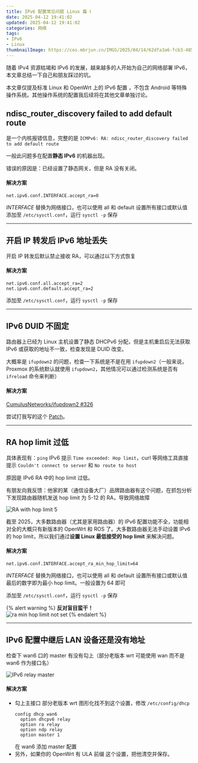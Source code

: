 ```yaml
---
title: IPv6 配置常见问题 Linux 篇 Ⅰ
date: 2025-04-12 19:41:02
updated: 2025-04-12 19:41:02
categories: 网络
tags:
- IPv6
- Linux
thumbnailImage: https://cos.mbrjun.cn/IMGS/2025/04/14/62dfa3a6-fcb3-4855-bac7-e3028988ce69.webp
---
```

随着 IPv4 资源枯竭和 IPv6 的发展，越来越多的人开始为自己的网络部署 IPv6，本文章总结一下自己和朋友踩过的坑。 

本文章仅提及标准 Linux 和 OpenWrt 上的 IPv6 配置 ，不包含 Android 等特殊操作系统。其他操作系统的配置我后续将在其他文章单独讨论。

<!-- more -->

## ndisc_router_discovery failed to add default route
是一个内核报错信息，完整的是 ``ICMPv6: RA: ndisc_router_discovery failed to add default route``  

一般此问题多在配置**静态 IPv6** 的机器出现。  

错误的原因是：已经设置了静态网关，但是 RA 没有关闭。

#### 解决方案
```
net.ipv6.conf.INTERFACE.accept_ra=0
```
*INTERFACE* 替换为网络接口，也可以使用 all 和 default 设置所有接口或默认值  
添加至 ``/etc/sysctl.conf``，运行 ``sysctl -p`` 保存

---

## 开启 IP 转发后 IPv6 地址丢失
开启 IP 转发后默认禁止接收 RA，可以通过以下方式恢复  

#### 解决方案
```
net.ipv6.conf.all.accept_ra=2
net.ipv6.conf.default.accept_ra=2
```
添加至 ``/etc/sysctl.conf``，运行 ``sysctl -p`` 保存

---

## IPv6 DUID 不固定
路由器上已经为 Linux 主机设置了静态 DHCPv6 分配，但是主机重启后无法获取 IPv6 或获取的地址不一致，检查发现是 DUID 改变。

大概率是 ``ifupdown2`` 的问题，检查一下系统是不是在用 ``ifupdown2``（一般来说，Proxmox 的系统默认就使用 ``ifupdown2``，其他情况可以通过检测系统是否有 ``ifreload`` 命令来判断）  

#### 解决方案
[CumulusNetworks/ifupdown2 #326](https://github.com/CumulusNetworks/ifupdown2/pull/326)  

尝试打我写的这个 [Patch](https://github.com/CumulusNetworks/ifupdown2/pull/326.patch)。  

---

## RA hop limit 过低
具体表现有：``ping`` IPv6 提示 ``Time exceeded: Hop limit``，curl 等网络工具直接提示 ``Couldn't connect to server`` 和 ``No route to host``  

原因是 IPv6 RA 中的 hop limit 过低。  

有朋友向我反馈：他家的某（通信设备大厂）品牌路由器有这个问题，在抓包分析下发现路由器随机发送 hop limit 为 5-12 的 RA，导致网络故障  

![RA with hop limit 5](https://cos.mbrjun.cn/IMGS/2025/04/14/62dfa3a6-fcb3-4855-bac7-e3028988ce69.webp)

截至 2025，大多数路由器（尤其是家用路由器）的 IPv6 配置功能不全，功能相对全的大概只有新版本的 OpenWrt 和 ROS 了。大多数路由器无法手动设置 IPv6 的 hop limit，所以我们通过**设置 Linux 最低接受的 hop limit** 来解决问题。  

#### 解决方案
```
net.ipv6.conf.INTERFACE.accept_ra_min_hop_limit=64
```
*INTERFACE* 替换为网络接口，也可以使用 all 和 default 设置所有接口或默认值  
最后的数字即为最小 hop limit。一般设置为 64 即可

添加至 ``/etc/sysctl.conf``，运行 ``sysctl -p`` 保存  

{% alert warning %}
**反对盲目蛮干！**  
![ra min hop limit not set](https://cos.mbrjun.cn/IMGS/2025/04/14/81a5f63e-d46d-4d61-aa2a-1efc559e6ce3.webp)
{% endalert %}

---

## IPv6 配置中继后 LAN 设备还是没有地址
检查下 wan6 口的 master 有没有勾上（部分老版本 wrt 可能使用 wan 而不是 wan6 作为接口名）  

![IPv6 relay master](https://cos.mbrjun.cn/IMGS/2025/04/14/6a27826c-783d-4b71-bd39-50e44ddfbc6e.webp)

#### 解决方案
- 勾上主接口
  部分老版本 wrt 图形化找不到这个设置，修改 ``/etc/config/dhcp``
  ```
  config dhcp wan6
    option dhcpv6 relay
    option ra relay
    option ndp relay
    option master 1
  ```
  在 wan6 添加 master 配置
- 另外，如果你的 OpenWrt 有 ULA 前缀 这个设置，把他清空并保存。
